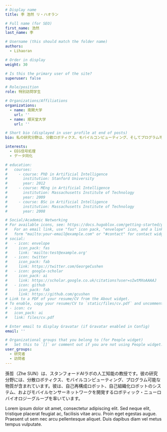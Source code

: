 ```yaml
---
# Display name
title: 李 浩然 リ・ハオラン

# Full name (for SEO)
first_name: 浩然
last_name: 李

# Username (this should match the folder name)
authors:
  - Lihaoran

# Order in display
weight: 30

# Is this the primary user of the site?
superuser: false

# Role/position
role: 特別訪問学生

# Organizations/Affiliations
organizations:
  - name: 南開大学
    url: ''
  - name: 順天堂大学
    url: ''

# Short bio (displayed in user profile at end of posts)
bio: 私の研究分野は、分散ロボティクス、モバイルコンピューティング、そしてプログラム可能な物質です。

interests:
  - EEG信号処理
  - データ同化

# education:
#   courses:
#     - course: PhD in Artificial Intelligence
#       institution: Stanford University
#       year: 2012
#     - course: MEng in Artificial Intelligence
#       institution: Massachusetts Institute of Technology
#       year: 2009
#     - course: BSc in Artificial Intelligence
#       institution: Massachusetts Institute of Technology
#       year: 2008

# Social/Academic Networking
# For available icons, see: https://docs.hugoblox.com/getting-started/page-builder/#icons
#   For an email link, use "fas" icon pack, "envelope" icon, and a link in the
#   form "mailto:your-email@example.com" or "#contact" for contact widget.
# social:
#   - icon: envelope
#     icon_pack: fas
#     link: 'mailto:test@example.org'
#   - icon: twitter
#     icon_pack: fab
#     link: https://twitter.com/GeorgeCushen
#   - icon: google-scholar
#     icon_pack: ai
#     link: https://scholar.google.co.uk/citations?user=sIwtMXoAAAAJ
#   - icon: github
#     icon_pack: fab
#     link: https://github.com/gcushen
# Link to a PDF of your resume/CV from the About widget.
# To enable, copy your resume/CV to `static/files/cv.pdf` and uncomment the lines below.
# - icon: cv
#   icon_pack: ai
#   link: files/cv.pdf

# Enter email to display Gravatar (if Gravatar enabled in Config)
email: ''

# Organizational groups that you belong to (for People widget)
#   Set this to `[]` or comment out if you are not using People widget.
user_groups:
  - 研究者
  - 訪問者
---
```


孫哲（Zhe SUN）は、スタンフォードAIラボの人工知能の教授です。彼の研究分野には、分散ロボティクス、モバイルコンピューティング、プログラム可能な物質が含まれています。彼は、自己再構成ロボット、自己組織化ロボットのシステム、およびモバイルセンサーネットワークを開発するロボティック・ニューロバイオロジーグループを率いています。

Lorem ipsum dolor sit amet, consectetur adipiscing elit. Sed neque elit, tristique placerat feugiat ac, facilisis vitae arcu. Proin eget egestas augue. Praesent ut sem nec arcu pellentesque aliquet. Duis dapibus diam vel metus tempus vulputate.
